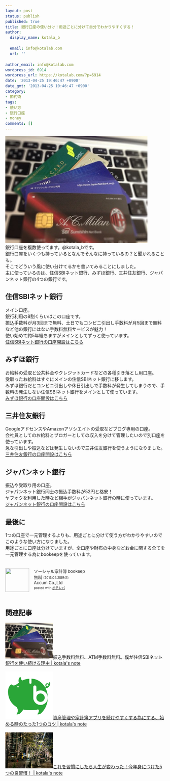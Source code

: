 ```yaml
---
layout: post
status: publish
published: true
title: 銀行口座の使い分け！用途ごとに分けて自分でわかりやすくする！
author:
  display_name: kotala_b

  email: info@kotalab.com
  url: ''

author_email: info@kotalab.com
wordpress_id: 6914
wordpress_url: https://kotalab.com/?p=6914
date: '2013-04-25 19:46:47 +0900'
date_gmt: '2013-04-25 10:46:47 +0900'
category:
- 節約術
tags:
- 使い方
- 銀行口座
- money
comments: []
---
```

<p><img src="/wp-content/uploads/bank_130425-448x336.jpg" alt="bank_130425" width="448" height="336" class="alignnone size-large wp-image-6915" /><br />
銀行口座を複数使ってます。@kotala_bです。<br />
銀行口座をいくつも持っているとなんでそんなに持っているの？と聞かれることも。<br />
そこでどういう風に使い分けてるかを書いてみることにしました。<br />
主に使っているのは、住信SBIネット銀行、みずほ銀行、三井住友銀行、ジャパンネット銀行の4つの銀行です。<br />
</p>
<!--more-->
<h2>住信SBIネット銀行</h2>
<p>メイン口座。<br />
銀行利用の8割くらいはこの口座です。<br />
振込手数料が月3回まで無料、土日でもコンビニ引出し手数料が月5回まで無料など他の銀行にはない手数料無料サービスが魅力！<br />
使い始めて約5年経ちますがメインとしてずっと使っています。<br />
<a href="http://ad2.trafficgate.net/mt/s/1/4478/193863_317871/">住信SBIネット銀行の口座開設はこちら</A></p>
<h2>みずほ銀行</h2>
<p>お給料の受取と公共料金やクレジットカードなどの各種引き落とし用口座。<br />
受取ったお給料はすぐにメインの住信SBIネット銀行に移します。<br />
みずほ銀行だとコンビニ引出しや休日引出しで手数料が発生してしまうので、手数料の発生しない住信SBIネット銀行をメインとして使っています。<br />
<a href="http://www.mizuhobank.co.jp/start/step/index.html" target="_blank">みずほ銀行の口座開設はこちら</a></p>
<h2>三井住友銀行</h2>
<p>GoogleアドセンスやAmazonアソシエイトの受取などブログ専用の口座。<br />
会社員としてのお給料とブロガーとしての収入を分けて管理したいので別口座を使っています。<br />
急な引出しや振込などは発生しないので三井住友銀行を使うようになりました。<br />
<a href="http://www.smbc.co.jp/kojin/sougou/" target="_blank">三井住友銀行の口座開設はこちら</a></p>
<h2>ジャパンネット銀行</h2>
<p>振込や受取り用の口座。<br />
ジャパンネット銀行同士の振込手数料が52円と格安！<br />
ヤフオクを利用した時など相手がジャパンネット銀行の時に使っています。<br />
<a href="http://ad2.trafficgate.net/t/r/89/258/193863_317871/" target="_blank">ジャパンネット銀行の口座開設はこちら</A></p>
<h2>最後に</h2>
<p>1つの口座で一元管理するよりも、用途ごとに分けて使う方がわかりやすいのでこのような使い方になりました。<br />
用途ごとに口座は分けていますが、全口座や財布の中身などお金に関する全てを一元管理する為にbookeepを使っています。</p>
<div class="pochireba" style="text-align:left;font-size:small;padding:20px 0;/zoom: 1;overflow: hidden;"><span class="removed_link" title="click.linksynergy.com/fs-bin/click?id=d2yYUp776R4&amp;subid=&amp;offerid=94348.1&amp;type=3&amp;tmpid=3910&amp;RD_PARM1=https%253A%252F%252Fitunes.apple.com%252Fjp%252Fapp%252Fsosharu-jia-ji-bu-bookeep%252Fid483308707%253Fmt%253D8%2526uo%253D4"><img src="http://a191.phobos.apple.com/us/r1000/120/Purple/v4/c0/4e/4a/c04e4a6d-5408-269b-ad7e-67ae0027536a/mzl.rkjkyjxl.png" width="75" height="75" style="float:left;margin:0 15px 0 0;" class="pochi_img" ></span>
<div class="pochi_info" style="text-align:left;/zoom: 1;overflow: hidden;">
<div class="pochi_name"><span class="removed_link" title="click.linksynergy.com/fs-bin/click?id=d2yYUp776R4&amp;subid=&amp;offerid=94348.1&amp;type=3&amp;tmpid=3910&amp;RD_PARM1=https%253A%252F%252Fitunes.apple.com%252Fjp%252Fapp%252Fsosharu-jia-ji-bu-bookeep%252Fid483308707%253Fmt%253D8%2526uo%253D4">ソーシャル家計簿 bookeep</span></div>
<div class="pochi_price" style="display:inline;">無料</div>
<div class="pochi_time" style="font-size:x-small;display:inline;">(2013.04.25時点)</div>
<div class="pochi_seller"><span class="removed_link" title="click.linksynergy.com/fs-bin/click?id=d2yYUp776R4&amp;subid=&amp;offerid=94348.1&amp;type=3&amp;tmpid=3910&amp;RD_PARM1=https%253A%252F%252Fitunes.apple.com%252Fjp%252Fartist%252Faccum-co.-ltd%252Fid350707295%253Fuo%253D4">Accum Co.,Ltd</span></div>
<div class="pochi_post" style="font-size:x-small;">posted with <a href="https://pochireba.com">ポチレバ</a></div>
</div>
<div class="pochireba-footer" style="clear: left"></div>
</div>
<h2 class="rele">関連記事</h2>
<p><a href="/keep-using-sbi-net-banking" target="_blank"><img  class="alignleft" src="/wp-content/uploads/bank_130425-448x336.jpg" alt="振込手数料無料、ATM手数料無料。僕が住信SBIネット銀行を使い続ける理由 | kotala's note" width="150" /></a><a href="/keep-using-sbi-net-banking" target="_blank">振込手数料無料、ATM手数料無料。僕が住信SBIネット銀行を使い続ける理由 | kotala's note</a><br style="clear:both;" /><br />
<a href="/money-app-good-habits" target="_blank"><img  class="alignleft" src="/wp-content/uploads/bookeep_130301-448x448.png" alt="資産管理や家計簿アプリを続けやすくする為にする、始める時のたった1つのコツ | kotala's note" width="150" /></a><a href="/money-app-good-habits" target="_blank">資産管理や家計簿アプリを続けやすくする為にする、始める時のたった1つのコツ | kotala's note</a><br style="clear:both;" /><br />
<a href="/good-five-habits" target="_blank"><img  class="alignleft" src="/wp-content/uploads/syuukan5_121229-448x336.jpg" alt="これを習慣にしたら人生が変わった！今年身につけた5つの良習慣！ | kotala's note" width="150" /></a><a href="/good-five-habits" target="_blank">これを習慣にしたら人生が変わった！今年身につけた5つの良習慣！ | kotala's note</a><br style="clear:both;" /></p>

